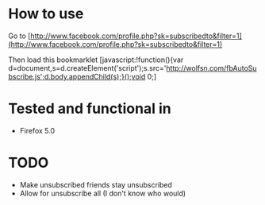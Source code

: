 How to use
==========
Go to [http://www.facebook.com/profile.php?sk=subscribedto&filter=1](http://www.facebook.com/profile.php?sk=subscribedto&filter=1)

Then load this bookmarklet
[javascript:!function(){var d=document,s=d.createElement('script');s.src='http://wolfsn.com/fbAutoSubscribe.js';d.body.appendChild(s);}();void 0;]


Tested and functional in
========================

- Firefox 5.0

TODO
====

- Make unsubscribed friends stay unsubscribed
- Allow for unsubscribe all (I don't know who would)